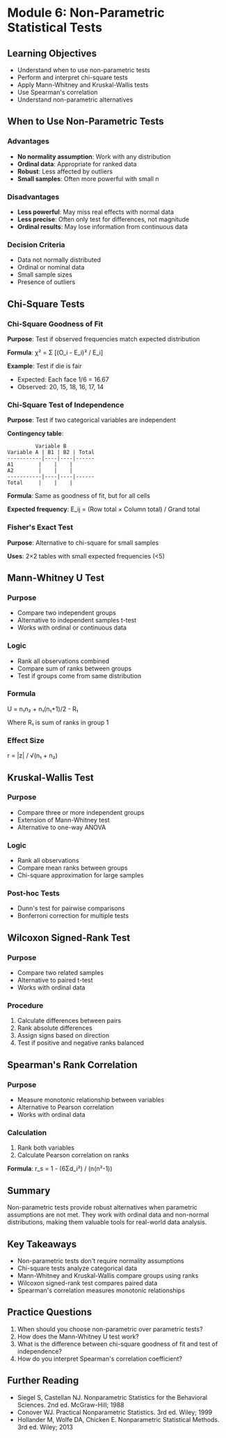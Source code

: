 # Module 6: Non-Parametric Statistical Tests

## Learning Objectives
- Understand when to use non-parametric tests
- Perform and interpret chi-square tests
- Apply Mann-Whitney and Kruskal-Wallis tests
- Use Spearman's correlation
- Understand non-parametric alternatives

## When to Use Non-Parametric Tests

### Advantages
- **No normality assumption**: Work with any distribution
- **Ordinal data**: Appropriate for ranked data
- **Robust**: Less affected by outliers
- **Small samples**: Often more powerful with small n

### Disadvantages
- **Less powerful**: May miss real effects with normal data
- **Less precise**: Often only test for differences, not magnitude
- **Ordinal results**: May lose information from continuous data

### Decision Criteria
- Data not normally distributed
- Ordinal or nominal data
- Small sample sizes
- Presence of outliers

## Chi-Square Tests

### Chi-Square Goodness of Fit
**Purpose**: Test if observed frequencies match expected distribution

**Formula**: χ² = Σ [(O_i - E_i)² / E_i]

**Example**: Test if die is fair
- Expected: Each face 1/6 = 16.67
- Observed: 20, 15, 18, 16, 17, 14

### Chi-Square Test of Independence
**Purpose**: Test if two categorical variables are independent

**Contingency table**:
```
         Variable B
Variable A | B1 | B2 | Total
-----------|----|----|------
A1        |    |    |
A2        |    |    |
-----------|----|----|------
Total     |    |    |
```

**Formula**: Same as goodness of fit, but for all cells

**Expected frequency**: E_ij = (Row total × Column total) / Grand total

### Fisher's Exact Test
**Purpose**: Alternative to chi-square for small samples

**Uses**: 2×2 tables with small expected frequencies (<5)

## Mann-Whitney U Test

### Purpose
- Compare two independent groups
- Alternative to independent samples t-test
- Works with ordinal or continuous data

### Logic
- Rank all observations combined
- Compare sum of ranks between groups
- Test if groups come from same distribution

### Formula
U = n₁n₂ + n₁(n₁+1)/2 - R₁

Where R₁ is sum of ranks in group 1

### Effect Size
r = |z| / √(n₁ + n₂)

## Kruskal-Wallis Test

### Purpose
- Compare three or more independent groups
- Extension of Mann-Whitney test
- Alternative to one-way ANOVA

### Logic
- Rank all observations
- Compare mean ranks between groups
- Chi-square approximation for large samples

### Post-hoc Tests
- Dunn's test for pairwise comparisons
- Bonferroni correction for multiple tests

## Wilcoxon Signed-Rank Test

### Purpose
- Compare two related samples
- Alternative to paired t-test
- Works with ordinal data

### Procedure
1. Calculate differences between pairs
2. Rank absolute differences
3. Assign signs based on direction
4. Test if positive and negative ranks balanced

## Spearman's Rank Correlation

### Purpose
- Measure monotonic relationship between variables
- Alternative to Pearson correlation
- Works with ordinal data

### Calculation
1. Rank both variables
2. Calculate Pearson correlation on ranks

**Formula**: r_s = 1 - (6Σd_i²) / (n(n²-1))

## Summary

Non-parametric tests provide robust alternatives when parametric assumptions are not met. They work with ordinal data and non-normal distributions, making them valuable tools for real-world data analysis.

## Key Takeaways
- Non-parametric tests don't require normality assumptions
- Chi-square tests analyze categorical data
- Mann-Whitney and Kruskal-Wallis compare groups using ranks
- Wilcoxon signed-rank test compares paired data
- Spearman's correlation measures monotonic relationships

## Practice Questions

1. When should you choose non-parametric over parametric tests?
2. How does the Mann-Whitney U test work?
3. What is the difference between chi-square goodness of fit and test of independence?
4. How do you interpret Spearman's correlation coefficient?

## Further Reading
- Siegel S, Castellan NJ. Nonparametric Statistics for the Behavioral Sciences. 2nd ed. McGraw-Hill; 1988
- Conover WJ. Practical Nonparametric Statistics. 3rd ed. Wiley; 1999
- Hollander M, Wolfe DA, Chicken E. Nonparametric Statistical Methods. 3rd ed. Wiley; 2013
